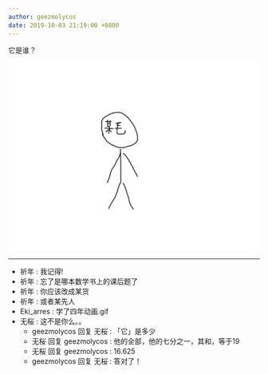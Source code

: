 ```yaml
---
author: geezmolycos
date: 2019-10-03 21:19:00 +0800
---
```


它是谁？

![](/assets/images/qq-zone/2019-10-03-number.gif)

---

- 祈年 : 我记得!
- 祈年 : 忘了是哪本数学书上的课后题了
- 祈年 : 你应该改成某货
- 祈年 : 或者某先人
- Eki_arres : 学了四年动画.gif
- 无桜 : 这不是你么。。
  - geezmolycos 回复 无桜 : 「它」是多少
  - 无桜 回复 geezmolycos : 他的全部，他的七分之一，其和，等于19
  - 无桜 回复 geezmolycos : 16.625
  - geezmolycos 回复 无桜 : 答对了！
